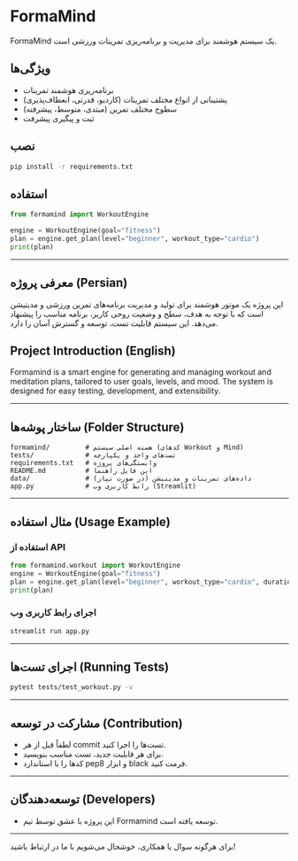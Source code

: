# FormaMind

FormaMind یک سیستم هوشمند برای مدیریت و برنامه‌ریزی تمرینات ورزشی است.

## ویژگی‌ها

- برنامه‌ریزی هوشمند تمرینات
- پشتیبانی از انواع مختلف تمرینات (کاردیو، قدرتی، انعطاف‌پذیری)
- سطوح مختلف تمرین (مبتدی، متوسط، پیشرفته)
- ثبت و پیگیری پیشرفت

## نصب

```bash
pip install -r requirements.txt
```

## استفاده

```python
from formamind import WorkoutEngine

engine = WorkoutEngine(goal="fitness")
plan = engine.get_plan(level="beginner", workout_type="cardio")
print(plan)
```

---

## معرفی پروژه (Persian)
این پروژه یک موتور هوشمند برای تولید و مدیریت برنامه‌های تمرین ورزشی و مدیتیشن است که با توجه به هدف، سطح و وضعیت روحی کاربر، برنامه مناسب را پیشنهاد می‌دهد. این سیستم قابلیت تست، توسعه و گسترش آسان را دارد.

## Project Introduction (English)
Formamind is a smart engine for generating and managing workout and meditation plans, tailored to user goals, levels, and mood. The system is designed for easy testing, development, and extensibility.

---

## ساختار پوشه‌ها (Folder Structure)

```
formamind/         # هسته اصلی سیستم (کدهای Workout و Mind)
tests/             # تست‌های واحد و یکپارچه
requirements.txt   # وابستگی‌های پروژه
README.md          # این فایل راهنما
data/              # داده‌های تمرینات و مدیتیشن (در صورت نیاز)
app.py             # رابط کاربری وب (Streamlit)
```

---

## مثال استفاده (Usage Example)

### استفاده از API
```python
from formamind.workout import WorkoutEngine
engine = WorkoutEngine(goal="fitness")
plan = engine.get_plan(level="beginner", workout_type="cardio", duration=30)
print(plan)
```

### اجرای رابط کاربری وب
```bash
streamlit run app.py
```

---

## اجرای تست‌ها (Running Tests)

```bash
pytest tests/test_workout.py -v
```

---

## مشارکت در توسعه (Contribution)
- لطفاً قبل از هر commit تست‌ها را اجرا کنید.
- برای هر قابلیت جدید، تست مناسب بنویسید.
- کدها را با استاندارد pep8 و ابزار black فرمت کنید.

---

## توسعه‌دهندگان (Developers)
- این پروژه با عشق توسط تیم Formamind توسعه یافته است.

---

برای هرگونه سوال یا همکاری، خوشحال می‌شویم با ما در ارتباط باشید!
